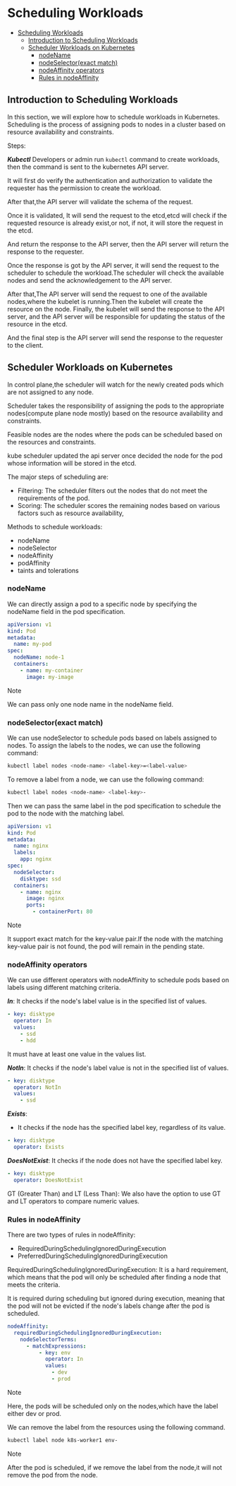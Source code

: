 # Scheduling Workloads

<!--toc:start-->

- [Scheduling Workloads](#scheduling-workloads)
  - [Introduction to Scheduling Workloads](#introduction-to-scheduling-workloads)
  - [Scheduler Workloads on Kubernetes](#scheduler-workloads-on-kubernetes)
    - [nodeName](#nodename)
    - [nodeSelector(exact match)](#nodeselectorexact-match)
    - [nodeAffinity operators](#nodeaffinity-operators)
    - [Rules in nodeAffinity](#rules-in-nodeaffinity)
    <!--toc:end-->

## Introduction to Scheduling Workloads

In this section, we will explore how to schedule workloads in Kubernetes.
Scheduling is the process of assigning pods to nodes in a cluster based
on resource availability and constraints.

Steps:

**_Kubectl_**
Developers or admin run `kubectl` command to create workloads,
then the command is sent to the kubernetes API server.

It will first do verify the authentication and authorization to validate
the requester has the permission to create the workload.

After that,the API server will validate the schema of the request.

Once it is validated, It will send the request to the etcd,etcd will check if the
requested resource is already exist,or not, if not, it will store the request in
the etcd.

And return the response to the API server, then the API server will return the response
to the requester.

Once the response is got by the API server, it will send the request to the scheduler
to schedule the workload.The scheduler will check the available nodes and send the
acknowledgement to the API server.

After that,The API server will send the request to one of the available nodes,where
the kubelet is running.Then the kubelet will create the resource on the node.
Finally, the kubelet will send the response to the API server, and the API server
will be responsible for updating the status of the resource in the etcd.

And the final step is the API server will send the response to the requester to
the client.

## Scheduler Workloads on Kubernetes

In control plane,the scheduler will watch for the newly created pods which are not
assigned to any node.

Scheduler takes the responsibility of assigning the pods to the appropriate nodes(compute
plane node mostly) based on the resource availability and constraints.

Feasible nodes are the nodes where the pods can be scheduled based on the resources
and constraints.

kube scheduler updated the api server once decided the node for the pod whose information
will be stored in the etcd.

The major steps of scheduling are:

- Filtering: The scheduler filters out the nodes that do not meet the
  requirements of the pod.
- Scoring: The scheduler scores the remaining nodes based on various factors
  such as resource availability,

Methods to schedule workloads:

- nodeName
- nodeSelector
- nodeAffinity
- podAffinity
- taints and tolerations

### nodeName

We can directly assign a pod to a specific node by specifying the nodeName field
in the pod specification.

```yaml
apiVersion: v1
kind: Pod
metadata:
  name: my-pod
spec:
  nodeName: node-1
  containers:
    - name: my-container
      image: my-image
```

> [!NOTE]
> We can pass only one node name in the nodeName field.

### nodeSelector(exact match)

We can use nodeSelector to schedule pods based on labels assigned to nodes.
To assign the labels to the nodes, we can use the following command:

```bash
kubectl label nodes <node-name> <label-key>=<label-value>
```

To remove a label from a node, we can use the following command:

```bash
kubectl label nodes <node-name> <label-key>-
```

Then we can pass the same label in the pod specification to schedule the pod
to the node with the matching label.

```yaml
apiVersion: v1
kind: Pod
metadata:
  name: nginx
  labels:
    app: nginx
spec:
  nodeSelector:
    disktype: ssd
  containers:
    - name: nginx
      image: nginx
      ports:
        - containerPort: 80
```

> [!NOTE]
> It support exact match for the key-value pair.If the node with the matching
> key-value pair is not found, the pod will remain in the pending state.

### nodeAffinity operators

We can use different operators with nodeAffinity to schedule pods based on labels
using different matching criteria.

**_In_**:
It checks if the node's label value is in the specified list of values.

```yaml
- key: disktype
  operator: In
  values:
    - ssd
    - hdd
```

It must have at least one value in the values list.

**_NotIn_**:
It checks if the node's label value is not in the specified list of values.

```yaml
- key: disktype
  operator: NotIn
  values:
    - ssd
```

**_Exists_**:

- It checks if the node has the specified label key, regardless of its value.

```yaml
- key: disktype
  operator: Exists
```

**_DoesNotExist_**:
It checks if the node does not have the specified label key.

```yaml
- key: disktype
  operator: DoesNotExist
```

GT (Greater Than) and LT (Less Than):
We also have the option to use GT and LT operators to compare numeric values.

### Rules in nodeAffinity

There are two types of rules in nodeAffinity:

- RequiredDuringSchedulingIgnoredDuringExecution
- PreferredDuringSchedulingIgnoredDuringExecution

RequiredDuringSchedulingIgnoredDuringExecution:
It is a hard requirement, which means that the pod will only be scheduled
after finding a node that meets the criteria.

It is required during scheduling but ignored during execution, meaning that
the pod will not be evicted if the node's labels change after the pod is scheduled.

```yaml
nodeAffinity:
  requiredDuringSchedulingIgnoredDuringExecution:
    nodeSelectorTerms:
      - matchExpressions:
          - key: env
            operator: In
            values:
              - dev
              - prod
```

> [!NOTE]
> Here, the pods will be scheduled only on the nodes,which have the label
> either dev or prod.

We can remove the label from the resources using the following command.

```bash
kubectl label node k8s-worker1 env-
```

> [!NOTE]
> After the pod is scheduled, if we remove the label from the node,it will not
> remove the pod from the node.
